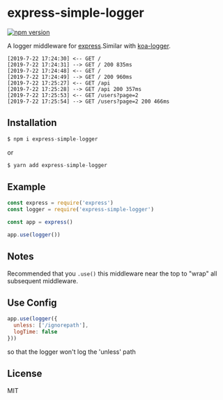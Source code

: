 # express-simple-logger

[![npm version][npm-image]][npm-url]

 A logger middleware for [express](https://github.com/expressjs/express).Similar with [koa-logger](https://github.com/koajs/logger).


```
[2019-7-22 17:24:30] <-- GET /
[2019-7-22 17:24:31] --> GET / 200 835ms
[2019-7-22 17:24:48] <-- GET /
[2019-7-22 17:24:49] --> GET / 200 960ms
[2019-7-22 17:25:27] <-- GET /api
[2019-7-22 17:25:28] --> GET /api 200 357ms
[2019-7-22 17:25:53] <-- GET /users?page=2
[2019-7-22 17:25:54] --> GET /users?page=2 200 466ms
```

## Installation

```js
$ npm i express-simple-logger
```
or
```js
$ yarn add express-simple-logger
```

## Example

```js
const express = require('express')
const logger = require('express-simple-logger')

const app = express()

app.use(logger())
```

## Notes

  Recommended that you `.use()` this middleware near the top
  to "wrap" all subsequent middleware.

## Use Config

```js
app.use(logger({
  unless: ['/ignorepath'],
  logTime: false
}))
```
  so that the logger won't log the 'unless' path

## License

  MIT

[npm-image]: https://img.shields.io/npm/v/express-simple-logger.svg?style=flat-square
[npm-url]: https://www.npmjs.com/package/express-simple-logger
